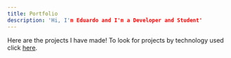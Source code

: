 ```yaml
---
title: Portfolio
description: 'Hi, I'm Eduardo and I'm a Developer and Student'
---
```


Here are the projects I have made! To look for projects by technology used click [here](/techs).